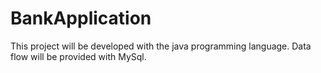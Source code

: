 # BankApplication
This project will be developed with the java programming language. Data flow will be provided with MySql.
